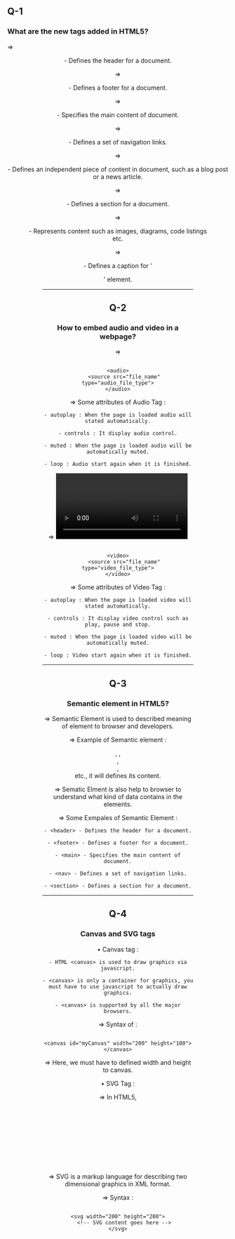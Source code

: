 ## Q-1

### What are the new tags added in HTML5?

=> <header> - Defines the header for a document.

=> <footer> - Defines a footer for a document.

=> <main> - Specifies the main content of document.

=> <nav> - Defines a set of navigation links.

=> <article> - Defines an independent piece of content in document, such as a blog post or a news article.

=> <section> - Defines a section for a document.

=> <figure> - Represents content such as images, diagrams, code listings etc.

=> <figcaption> - Defines a caption for '<figure>' element.

---

## Q-2

### How to embed audio and video in a webpage?

=> <audio> :

```

<audio>
    <source src="file_name" type="audio_file_type">
</audio>

```

=> Some attributes of Audio Tag :

    - autoplay : When the page is loaded audio will stated automatically.

    - controls : It display audio control.

    - muted : When the page is loaded audio will be automatically muted.

    - loop : Audio start again when it is finished.

=> <video> -

```

<video>
    <source src="file_name" type="video_file_type">
</video>

```

=> Some attributes of Video Tag :

    - autoplay : When the page is loaded video will stated automatically.

    - controls : It display video control such as play, pause and stop.

    - muted : When the page is loaded video will be automatically muted.

    - loop : Video start again when it is finished.

---

## Q-3

### Semantic element in HTML5?

=> Semantic Element is used to described meaning of element to browser and developers.

=> Example of Semantic element : <form>, <table>, <section>, <header>, <footer> etc., it will defines its content.

=> Sematic Elment is also help to browser to understand what kind of data contains in the elements.

=> Some Exmpales of Semantic Element :

    - <header> - Defines the header for a document.

    - <footer> - Defines a footer for a document.

    - <main> - Specifies the main content of document.

    - <nav> - Defines a set of navigation links.

    - <section> - Defines a section for a document.

---

## Q-4

### Canvas and SVG tags

• Canvas tag :

    - HTML <canvas> is used to draw graphics via javascript.

    - <canvas> is only a container for graphics, you must have to use javascript to actually draw graphics.

    - <canvas> is supported by all the major browsers.

=> Syntax of <canvas> :

```

<canvas id="myCanvas" width="200" height="100"></canvas>

```

=> Here, we must have to defined width and height to canvas.

• SVG Tag :

=> In HTML5, <svg> tag is used to embed SVG (Scalable Vector Graphics) content directly into HTML document.

=> SVG is a markup language for describing two dimensional graphics in XML format.

=> Syntax :

```

<svg width="200" height="200">
    <!-- SVG content goes here -->
</svg>

```
